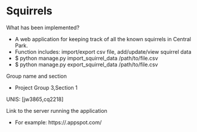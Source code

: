 # Squirrels

What has been implemented?
- A web application for keeping track of all the known squirrels in Central Park.
- Function includes: import/export csv file, add/update/view squirrel data
- $ python manage.py import_squirrel_data /path/to/file.csv
- $ python manage.py export_squirrel_data /path/to/file.csv
  

Group name and section
- Project Group 3,Section 1

UNIS: [jw3865,cq2218]

Link to the server running the application
- For example: https://<your project id>.appspot.com/
